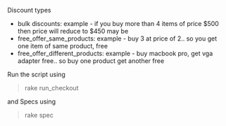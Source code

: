 Discount types
- bulk discounts: example - if you buy more than 4 items of price $500 then price will reduce to $450 may be
- free_offer_same_products: example - buy 3 at price of 2.. so you get one item of same product, free
- free_offer_different_products: example - buy macbook pro, get vga adapter free.. so buy one product get another free


Run the script using

> rake run_checkout

and Specs using

> rake spec



